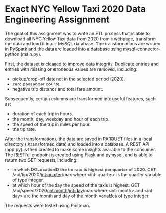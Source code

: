 # Exact NYC Yellow Taxi 2020 Data Engineering Assignment

The goal of this assignment was to write an ETL process that is able to download all NYC Yellow Taxi data from 2020 from a webpage, transform the data and load it into a MySQL database. The transformations are written in PySpark and the data are loaded into a database using mysql-connector-python (main.py).

First, the dataset is cleaned to improve data integrity. Duplicate entries and entries with missing or erroneous values are removed, including:
  - pickup/drop-off date not in the selected period (2020).
  - zero passenger counts.
  - negative trip distance and total fare amount.

Subsequently, certain columns are transformed into useful features, such as:
  - duration of each trip in hours.
  - the month, day, weekday and hour of each trip.
  - the speed of the trip in miles per hour.
  - the tip rate.

  After the transformations, the data are saved in PARQUET files in a local directory (./transformed_data) and loaded into a database. A REST API (app.py) is then created to make some insights available to the consumer. The RESTful endpoint is created using Flask and pymysql, and is able to return two GET requests, including:
   - in which DOLocationID the tip rate is highest per quarter of 2020.
    GET /api/tip/2020/<int:quarter>/max     where <int: quarter> is the quarter variable of type integer.
   - at which hour of the day the speed of the taxis is highest.
    GET /api/speed/2020/<int:month>/<int:day>/max   where <int: month> and <int: day> are the month and day of the month variables of type integer.
   
The requests were tested using Postman.